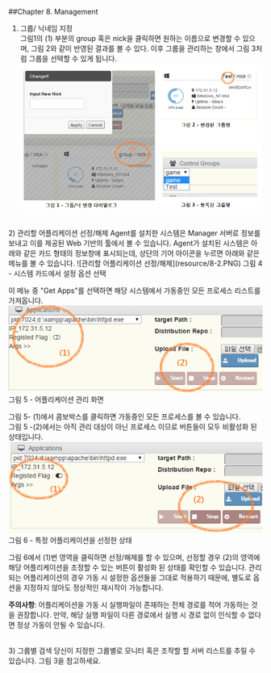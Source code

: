 ##Chapter 8. Management

1) 그룹/ 닉네임 지정  
그림1의 (1) 부분의 group 혹은 nick을 클릭하면 원하는 이름으로 변경할 수 있으며,
그림 2와 같이 반영된 결과를 볼 수 있다. 이후 그룹을 관리하는 창에서 그림 3처럼 그룹을 선택할 수 있게 됩니다.  
![그룹/ 닉네임 지정](resource/8-1.PNG)

<br>
2) 관리할 어플리케이션 선정/해제  
Agent를 설치한 시스템은 Manager 서버로 정보를 보내고 이를 제공된 Web 기반의 툴에서 볼 수 있습니다. Agent가 설치된 시스템은 아래와 같은 카드 형태의 정보창에 표시되는데, 상단의 기어 아이콘을 누르면 아래와 같은 메뉴를 볼 수 있습니다.  
![관리할 어플리케이션 선정/해제](resource/8-2.PNG)  
 그림 4 - 시스템 카드에서 설정 옵션 선택

이 메뉴 중 "Get Apps"를 선택하면 해당 시스템에서 가동중인 모든 프로세스 리스트를 가져옵니다.  
![Get Apps](resource/8-3.PNG)  
그림 5 - 어플리케이션 관리 화면

그림 5- (1)에서 콤보박스를 클릭하면 가동중인 모든 프로세스를 볼 수 있습니다.  
그림 5 -(2)에서는 아직 관리 대상이 아닌 프로세스 이므로 버튼들이 모두 비활성화 된 상태입니다.  
![특정 어플리케이션을 선정한 상태](resource/8-4.PNG)  
그림 6 - 특정 어플리케이션을 선정한 상태


그림 6에서 (1)번 영역을 클릭하면 선정/해제를 할 수 있으며, 선정할 경우 (2)의 영역에 해당 어플리케이션을 조정할 수 있는 버튼이 활성화 된 상태를 확인할 수 있습니다.
관리되는 어플리케이션의 경우 가동 시 설정한 옵션들을 그대로 적용하기 때문에, 별도로 옵션을 지정하지 않아도 정상적인 재시작이 가능합니다.

**주의사항**: 어플리케이션을 가동 시 실행파일이 존재하는 전체 경로를 적어 가동하는 것을 권장합니다. 만약, 해당 실행 파일이 다른 경로에서 실행 시 경로 없이 인식할 수 없다면 정상 가동이 안될 수 있습니다.

<br>
3) 그룹별 검색  
당신이 지정한 그룹별로 모니터 혹은 조작할 할 서버 리스트를 추릴 수 있습니다. 그림 3을 참고하세요.
 
